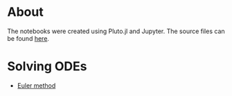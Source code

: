 # About
The notebooks were created using Pluto.jl and Jupyter. The source files can be found [here](https://github.com/OpenPsiMu/The-Book-of-PsiMulations/tree/master).

# Solving ODEs

- [Euler method](/docs/SolvingODEs/EulerMethod/EulerMethod.html)
